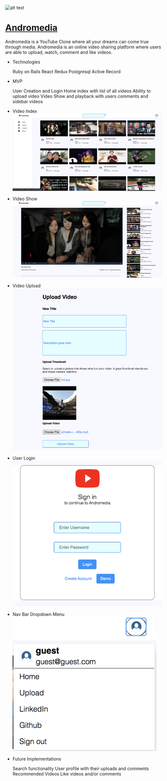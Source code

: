 ![alt text](https://assets.stickpng.com/images/580b57fcd9996e24bc43c545.png) 
# [Andromedia](https://andromedia.herokuapp.com/?#/)

Andromedia is a YouTube Clone where all your dreams can come true through media. Andromedia is an online video sharing platform where users are able to upload, watch, comment and like videos.

* Technologies

   Ruby on Rails 
   React
   Redux
   Postgresql
   Active Record

* MVP

   User Creation and Login
   Home index with list of all videos
   Ability to upload video
   Video Show and playback with users comments and sidebar videos

* Video Index
![Index_Image](https://github.com/jonathanbgjo/Andromedia/blob/master/app/assets/images/index.png)

* Video Show
![Show_Image](https://github.com/jonathanbgjo/Andromedia/blob/master/app/assets/images/showpage.png)

* Video Upload
![Upload_Image](https://github.com/jonathanbgjo/Andromedia/blob/master/app/assets/images/uploadmkdown.png)

* User Login
![Login_Image](https://github.com/jonathanbgjo/Andromedia/blob/master/app/assets/images/login.png)

* Nav Bar Dropdown Menu
![Dropdown_Image](https://github.com/jonathanbgjo/Andromedia/blob/master/app/assets/images/dropdown.png)


* Future Implementations

   Search functionality
   User profile with their uploads and comments
   Recommended Videos
   Like videos and/or comments









